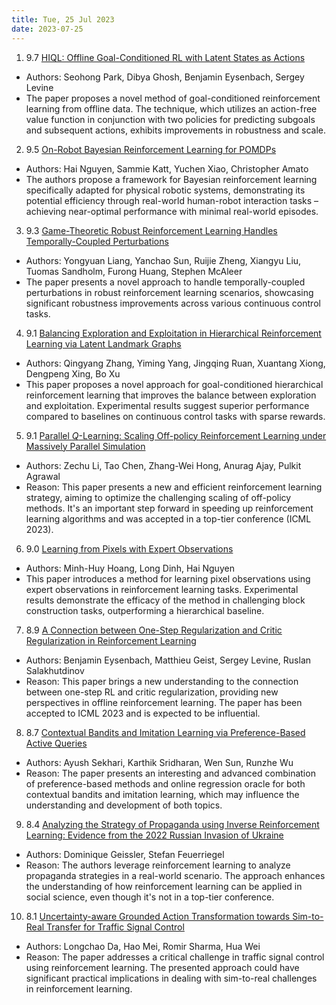 ```yaml
---
title: Tue, 25 Jul 2023
date: 2023-07-25
---
```

1. 9.7 [HIQL: Offline Goal-Conditioned RL with Latent States as Actions](https://arxiv.org/abs/2307.11949)
* Authors: Seohong Park, Dibya Ghosh, Benjamin Eysenbach, Sergey Levine
* The paper proposes a novel method of goal-conditioned reinforcement learning from offline data. The technique, which utilizes an action-free value function in conjunction with two policies for predicting subgoals and subsequent actions, exhibits improvements in robustness and scale.

2. 9.5 [On-Robot Bayesian Reinforcement Learning for POMDPs](https://arxiv.org/abs/2307.11954)
* Authors: Hai Nguyen, Sammie Katt, Yuchen Xiao, Christopher Amato
* The authors propose a framework for Bayesian reinforcement learning specifically adapted for physical robotic systems, demonstrating its potential efficiency through real-world human-robot interaction tasks – achieving near-optimal performance with minimal real-world episodes.

3. 9.3 [Game-Theoretic Robust Reinforcement Learning Handles Temporally-Coupled Perturbations](https://arxiv.org/abs/2307.12062)
* Authors: Yongyuan Liang, Yanchao Sun, Ruijie Zheng, Xiangyu Liu, Tuomas Sandholm, Furong Huang, Stephen McAleer
* The paper presents a novel approach to handle temporally-coupled perturbations in robust reinforcement learning scenarios, showcasing significant robustness improvements across various continuous control tasks.

4. 9.1 [Balancing Exploration and Exploitation in Hierarchical Reinforcement Learning via Latent Landmark Graphs](https://arxiv.org/abs/2307.12063)
* Authors: Qingyang Zhang, Yiming Yang, Jingqing Ruan, Xuantang Xiong, Dengpeng Xing, Bo Xu
* This paper proposes a novel approach for goal-conditioned hierarchical reinforcement learning that improves the balance between exploration and exploitation. Experimental results suggest superior performance compared to baselines on continuous control tasks with sparse rewards.

5. 9.1 [Parallel $Q$-Learning: Scaling Off-policy Reinforcement Learning under Massively Parallel Simulation](https://arxiv.org/abs/2307.12983)
* Authors: Zechu Li, Tao Chen, Zhang-Wei Hong, Anurag Ajay, Pulkit Agrawal
* Reason: This paper presents a new and efficient reinforcement learning strategy, aiming to optimize the challenging scaling of off-policy methods. It's an important step forward in speeding up reinforcement learning algorithms and was accepted in a top-tier conference (ICML 2023).

6. 9.0 [Learning from Pixels with Expert Observations](https://arxiv.org/abs/2306.13872)
* Authors: Minh-Huy Hoang, Long Dinh, Hai Nguyen
* This paper introduces a method for learning pixel observations using expert observations in reinforcement learning tasks. Experimental results demonstrate the efficacy of the method in challenging block construction tasks, outperforming a hierarchical baseline.

7. 8.9 [A Connection between One-Step Regularization and Critic Regularization in Reinforcement Learning](https://arxiv.org/abs/2307.12968)
* Authors: Benjamin Eysenbach, Matthieu Geist, Sergey Levine, Ruslan Salakhutdinov
* Reason: This paper brings a new understanding to the connection between one-step RL and critic regularization, providing new perspectives in offline reinforcement learning. The paper has been accepted to ICML 2023 and is expected to be influential.

8. 8.7 [Contextual Bandits and Imitation Learning via Preference-Based Active Queries](https://arxiv.org/abs/2307.12926)
* Authors: Ayush Sekhari, Karthik Sridharan, Wen Sun, Runzhe Wu
* Reason: The paper presents an interesting and advanced combination of preference-based methods and online regression oracle for both contextual bandits and imitation learning, which may influence the understanding and development of both topics.

9. 8.4 [Analyzing the Strategy of Propaganda using Inverse Reinforcement Learning: Evidence from the 2022 Russian Invasion of Ukraine](https://arxiv.org/abs/2307.12788)
* Authors: Dominique Geissler, Stefan Feuerriegel
* Reason: The authors leverage reinforcement learning to analyze propaganda strategies in a real-world scenario. The approach enhances the understanding of how reinforcement learning can be applied in social science, even though it's not in a top-tier conference.

10. 8.1 [Uncertainty-aware Grounded Action Transformation towards Sim-to-Real Transfer for Traffic Signal Control](https://arxiv.org/abs/2307.12388)
* Authors: Longchao Da, Hao Mei, Romir Sharma, Hua Wei
* Reason: The paper addresses a critical challenge in traffic signal control using reinforcement learning. The presented approach could have significant practical implications in dealing with sim-to-real challenges in reinforcement learning.

